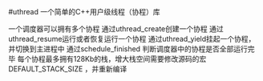 #uthread
一个简单的C++用户级线程（协程）库

一个调度器可以拥有多个协程
通过uthread_create创建一个协程
通过uthread_resume运行或者恢复运行一个协程
通过uthread_yield挂起一个协程，并切换到主进程中
通过schedule_finished 判断调度器中的协程是否全部运行完毕
每个协程最多拥有128Kb的栈，增大栈空间需要修改源码的宏DEFAULT_STACK_SIZE ，并重新编译

